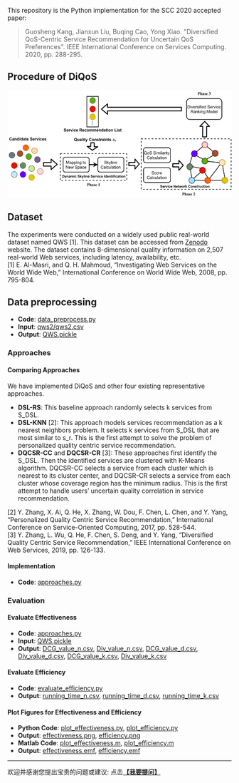 This repository is the Python implementation for the SCC 2020 accepted paper:
> Guosheng Kang, Jianxun Liu, Buqing Cao, Yong Xiao. "Diversified QoS-Centric Service Recommendation for Uncertain QoS Preferences". IEEE International Conference on Services Computing. 2020, pp. 288-295.

## Procedure of DiQoS
  <div align=center><img width="513" height="240" src="results/Procedure of DiQoS.png"/></div>

## Dataset
The experiments were conducted on a widely used public real-world dataset named QWS [1]. This dataset can be accessed from [Zenodo](https://zenodo.org/record/3557008#.XpmwmsgzaUn) website. The dataset contains 8-dimensional quality information on 2,507 real-world Web services, including latency, availability, etc.  
[1] E. Al-Masri, and Q. H. Mahmoud, “Investigating Web Services on the World Wide Web,” International Conference on World Wide Web, 2008, pp. 795-804.

## Data preprocessing
* **Code**: [data_preprocess.py](data_preprocess.py)
* **Input**: [qws2/qws2.csv](qws2/qws2.csv)
* **Output**: [QWS.pickle](QWS.pickle)
  
### Approaches
#### Comparing Approaches
We have implemented DiQoS and other four existing representative approaches.  
- **DSL-RS**: This baseline approach randomly selects k services from S_DSL.  
- **DSL-KNN** [2]: This approach models services recommendation as a k nearest neighbors problem. It selects k services from S_DSL that are most similar to s_r. This is the first attempt to solve the problem of personalized quality centric service recommendation.  
- **DQCSR-CC** and **DQCSR-CR** [3]: These approaches first identify the S_DSL. Then the identified services are clustered with K-Means algorithm. DQCSR-CC selects a service from each cluster which is nearest to its cluster center, and DQCSR-CR selects a service from each cluster whose coverage region has the minimum radius. This is the first attempt to handle users’ uncertain quality correlation in service recommendation.  

[2] Y. Zhang, X. Ai, Q. He, X. Zhang, W. Dou, F. Chen, L. Chen, and Y. Yang, “Personalized Quality Centric Service Recommendation,” International Conference on Service-Oriented Computing, 2017, pp. 528-544.  
[3] Y. Zhang, L. Wu, Q. He, F. Chen, S. Deng, and Y. Yang, “Diversified Quality Centric Service Recommendation,” IEEE International Conference on Web Services, 2019, pp. 126-133.
#### Implementation
* **Code**: [approaches.py](approaches.py)

### Evaluation
#### Evaluate Effectiveness
* **Code**: [approaches.py](approaches.py)
* **Input**: [QWS.pickle](QWS.pickle)
* **Output**: [DCG_value_n.csv](results/DCG_value_n.csv), [Div_value_n.csv](results/Div_value_n.csv), [DCG_value_d.csv](results/DCG_value_d.csv), [Div_value_d.csv](results/Div_value_d.csv),  [DCG_value_k.csv](results/DCG_value_k.csv), [Div_value_k.csv](results/Div_value_k.csv)
  
#### Evaluate Efficiency
  * **Code**: [evaluate_efficiency.py](evaluate_efficiency.py)
  * **Output**: [running_time_n.csv](results/running_time_n.csv), [running_time_d.csv](results/running_time_d.csv), [running_time_k.csv](results/running_time_k.csv)
  
#### Plot Figures for Effectiveness and Efficiency
  * **Python Code**: [plot_effectiveness.py](plot_effectiveness.py), [plot_efficiency.py](plot_efficiency.py)
  * **Output**: [effectiveness.png](results/effectiveness.png), [efficiency.png](results/efficiency.png)
   * **Matlab Code**: [plot_effectiveness.m](plot_effectiveness.m), [plot_efficiency.m](plot_efficiency.m)
  * **Output**: [effectiveness.emf](results/effectiveness.emf), [efficiency.emf](results/efficiency.emf)

-----
<p align="left">欢迎并感谢您提出宝贵的问题或建议: 点击<a href='https://github.com/guoshengkang/DiQoS/issues/new'><b>【我要提问】</b></a></p>

